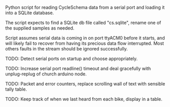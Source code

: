 Python script for reading CycleSchema data from a serial port and loading it into a SQLite database.

The script expects to find a SQLite db file called "cs.sqlite", rename one of the supplied samples as needed.

Script assumes serial data is coming in on port ttyACM0 before it starts, and will likely fail to recover from having its precious data flow interrupted. Most others faults in the stream should be ignored successfully.

TODO: Detect serial ports on startup and choose appropriately.

TODO: Increase serial port readline() timeout and deal gracefully with unplug-replug of church arduino node.

TODO: Packet and error counters, replace scrolling wall of text with sensible tally table.

TODO: Keep track of when we last heard from each bike, display in a table.
